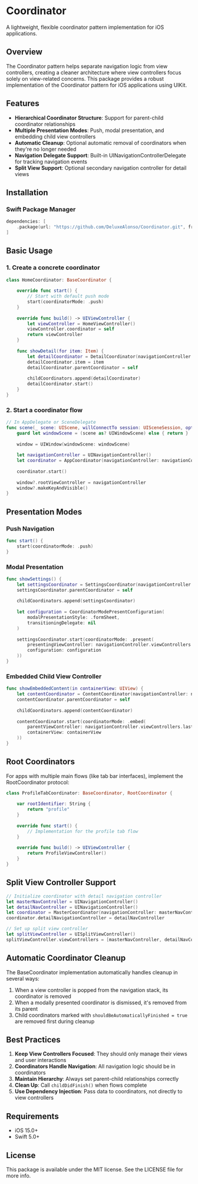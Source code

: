 # Coordinator

A lightweight, flexible coordinator pattern implementation for iOS applications.

## Overview

The Coordinator pattern helps separate navigation logic from view controllers, creating a cleaner architecture where view controllers focus solely on view-related concerns. This package provides a robust implementation of the Coordinator pattern for iOS applications using UIKit.

## Features

- **Hierarchical Coordinator Structure**: Support for parent-child coordinator relationships
- **Multiple Presentation Modes**: Push, modal presentation, and embedding child view controllers
- **Automatic Cleanup**: Optional automatic removal of coordinators when they're no longer needed
- **Navigation Delegate Support**: Built-in UINavigationControllerDelegate for tracking navigation events
- **Split View Support**: Optional secondary navigation controller for detail views

## Installation

### Swift Package Manager

```swift
dependencies: [
    .package(url: "https://github.com/DeluxeAlonso/Coordinator.git", from: "1.0.0")
]
```

## Basic Usage

### 1. Create a concrete coordinator

```swift
class HomeCoordinator: BaseCoordinator {
    
    override func start() {
        // Start with default push mode
        start(coordinatorMode: .push)
    }
    
    override func build() -> UIViewController {
        let viewController = HomeViewController()
        viewController.coordinator = self
        return viewController
    }
    
    func showDetail(for item: Item) {
        let detailCoordinator = DetailCoordinator(navigationController: navigationController)
        detailCoordinator.item = item
        detailCoordinator.parentCoordinator = self
        
        childCoordinators.append(detailCoordinator)
        detailCoordinator.start()
    }
}
```

### 2. Start a coordinator flow

```swift
// In AppDelegate or SceneDelegate
func scene(_ scene: UIScene, willConnectTo session: UISceneSession, options connectionOptions: UIScene.ConnectionOptions) {
    guard let windowScene = (scene as? UIWindowScene) else { return }
    
    window = UIWindow(windowScene: windowScene)
    
    let navigationController = UINavigationController()
    let coordinator = AppCoordinator(navigationController: navigationController)
    
    coordinator.start()
    
    window?.rootViewController = navigationController
    window?.makeKeyAndVisible()
}
```

## Presentation Modes

### Push Navigation

```swift
func start() {
    start(coordinatorMode: .push)
}
```

### Modal Presentation

```swift
func showSettings() {
    let settingsCoordinator = SettingsCoordinator(navigationController: UINavigationController())
    settingsCoordinator.parentCoordinator = self
    
    childCoordinators.append(settingsCoordinator)
    
    let configuration = CoordinatorModePresentConfiguration(
        modalPresentationStyle: .formSheet,
        transitioningDelegate: nil
    )
    
    settingsCoordinator.start(coordinatorMode: .present(
        presentingViewController: navigationController.viewControllers.last!,
        configuration: configuration
    ))
}
```

### Embedded Child View Controller

```swift
func showEmbeddedContent(in containerView: UIView) {
    let contentCoordinator = ContentCoordinator(navigationController: navigationController)
    contentCoordinator.parentCoordinator = self
    
    childCoordinators.append(contentCoordinator)
    
    contentCoordinator.start(coordinatorMode: .embed(
        parentViewController: navigationController.viewControllers.last!,
        containerView: containerView
    ))
}
```

## Root Coordinators

For apps with multiple main flows (like tab bar interfaces), implement the RootCoordinator protocol:

```swift
class ProfileTabCoordinator: BaseCoordinator, RootCoordinator {
    
    var rootIdentifier: String {
        return "profile"
    }
    
    override func start() {
        // Implementation for the profile tab flow
    }
    
    override func build() -> UIViewController {
        return ProfileViewController()
    }
}
```

## Split View Controller Support

```swift
// Initialize coordinator with detail navigation controller
let masterNavController = UINavigationController()
let detailNavController = UINavigationController()
let coordinator = MasterCoordinator(navigationController: masterNavController)
coordinator.detailNavigationController = detailNavController

// Set up split view controller
let splitViewController = UISplitViewController()
splitViewController.viewControllers = [masterNavController, detailNavController]
```

## Automatic Coordinator Cleanup

The BaseCoordinator implementation automatically handles cleanup in several ways:

1. When a view controller is popped from the navigation stack, its coordinator is removed
2. When a modally presented coordinator is dismissed, it's removed from its parent
3. Child coordinators marked with `shouldBeAutomaticallyFinished = true` are removed first during cleanup

## Best Practices

1. **Keep View Controllers Focused**: They should only manage their views and user interactions
2. **Coordinators Handle Navigation**: All navigation logic should be in coordinators
3. **Maintain Hierarchy**: Always set parent-child relationships correctly
4. **Clean Up**: Call `childDidFinish()` when flows complete
5. **Use Dependency Injection**: Pass data to coordinators, not directly to view controllers

## Requirements

- iOS 15.0+
- Swift 5.0+

## License

This package is available under the MIT license. See the LICENSE file for more info.
